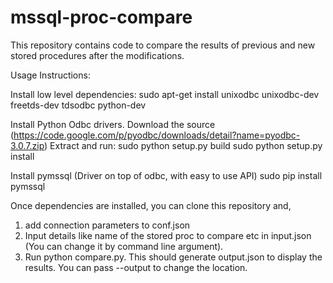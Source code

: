 mssql-proc-compare
==================

This repository contains code to compare the results of previous and new stored procedures after the modifications.


Usage Instructions:

Install low level dependencies:
sudo apt-get install unixodbc unixodbc-dev freetds-dev tdsodbc python-dev

Install Python Odbc drivers.
Download the source (https://code.google.com/p/pyodbc/downloads/detail?name=pyodbc-3.0.7.zip)
Extract and run:
  sudo python setup.py build
  sudo python setup.py install
  
Install pymssql (Driver on top of odbc, with easy to use API)
sudo pip install pymssql

Once dependencies are installed, you can clone this repository and,
1. add connection parameters to conf.json
2. Input details like name of the stored proc to compare etc in input.json (You can change it by command line argument).
3. Run python compare.py. This should generate output.json to display the results. You can pass --output to change the location.



